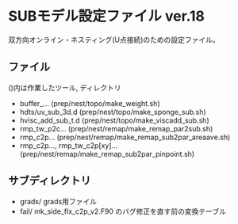 SUBモデル設定ファイル ver.18
========

双方向オンライン・ネスティング(U点接続)のための設定ファイル。


ファイル
--------

()内は作業したツール, ディレクトリ

  * buffer_... (prep/nest/topo/make_weight.sh)
  * hdts/uv_sub_3d.d (prep/nest/topo/make_sponge_sub.sh)
  * hvisc_add_sub_t.d (prep/nest/topo/make_viscadd_sub.sh)
  * rmp_tw_p2c... (prep/nest/remap/make_remap_par2sub.sh)
  * rmp_c2p... (prep/nest/remap/make_remap_sub2par_areaave.sh)
  * rmp_c2p..., rmp_tw_c2p[xy]...
               (prep/nest/remap/make_remap_sub2par_pinpoint.sh)


サブディレクトリ
--------

  * grads/ grads用ファイル
  * fail/  mk_side_flx_c2p_v2.F90 のバグ修正を直す前の変換テーブル
